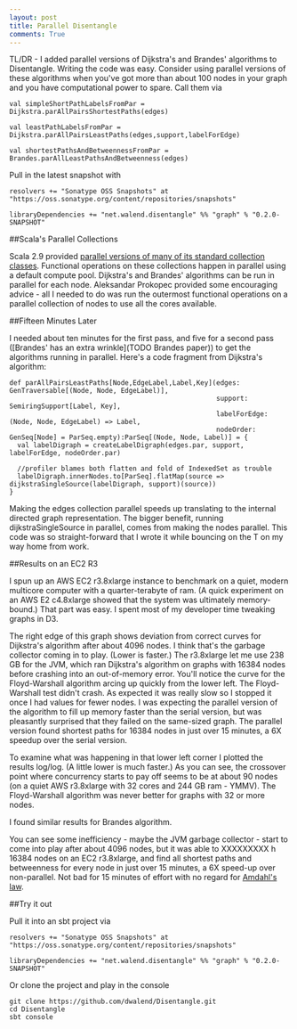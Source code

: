 ```yaml
---
layout: post
title: Parallel Disentangle
comments: True
---
```


<script type="text/javascript" src="../../../../disentangleParGraphs/js/d3.v3.js"></script>
<script type="text/javascript"src="../../../../disentangleParGraphs/js/queue.js"></script>
<script type="text/javascript"src="../../../../disentangleParGraphs/js/plot.js"></script>
<style type="text/css">

    path {
    stroke-width: 2;
    fill: none;
    }

    .axis path,
    .axis line {
    fill: none;
    stroke: black;
    shape-rendering: crispEdges;
    }

    .axis text {
    font-family: sans-serif;
    font-size: 10px;
    }
</style>


TL/DR - I added parallel versions of Dijkstra's and Brandes' algorithms to Disentangle. Writing the code was easy. Consider using  parallel versions of these algorithms when you've got more than about 100 nodes in your graph and you have computational power to spare. Call them via

    val simpleShortPathLabelsFromPar = Dijkstra.parAllPairsShortestPaths(edges)

    val leastPathLabelsFromPar = Dijkstra.parAllPairsLeastPaths(edges,support,labelForEdge)

    val shortestPathsAndBetweennessFromPar = Brandes.parAllLeastPathsAndBetweenness(edges)

Pull in the latest snapshot with

    resolvers += "Sonatype OSS Snapshots" at "https://oss.sonatype.org/content/repositories/snapshots"

    libraryDependencies += "net.walend.disentangle" %% "graph" % "0.2.0-SNAPSHOT"


##Scala's Parallel Collections

Scala 2.9 provided [parallel versions of many of its standard collection classes](http://docs.scala-lang.org/overviews/parallel-collections/overview.html). Functional operations on these collections happen in parallel using a default compute pool. Dijkstra's and Brandes' algorithms can be run in parallel for each node. Aleksandar Prokopec provided some encouraging advice - all I needed to do was run the outermost functional operations on a parallel collection of nodes to use all the cores available. 

##Fifteen Minutes Later

I needed about ten minutes for the first pass, and five for a second pass ([Brandes' has an extra wrinkle](TODO Brandes paper)) to get the algorithms running in parallel. Here's a code fragment from Dijkstra's algorithm:

    def parAllPairsLeastPaths[Node,EdgeLabel,Label,Key](edges: GenTraversable[(Node, Node, EdgeLabel)],
                                                        support: SemiringSupport[Label, Key],
                                                        labelForEdge: (Node, Node, EdgeLabel) => Label,
                                                        nodeOrder: GenSeq[Node] = ParSeq.empty):ParSeq[(Node, Node, Label)] = {
      val labelDigraph = createLabelDigraph(edges.par, support, labelForEdge, nodeOrder.par)

      //profiler blames both flatten and fold of IndexedSet as trouble
      labelDigraph.innerNodes.to[ParSeq].flatMap(source => dijkstraSingleSource(labelDigraph, support)(source))
    }

Making the edges collection parallel speeds up translating to the internal directed graph representation. The bigger benefit, running dijkstraSingleSource in parallel, comes from making the nodes parallel. This code was so straight-forward that I wrote it while bouncing on the T on my way home from work.

##Results on an EC2 R3

I spun up an AWS EC2 r3.8xlarge instance to benchmark on a quiet, modern multicore computer with a quarter-terabyte of ram. (A quick experiment on an AWS E2 c4.8xlarge showed that the system was ultimately memory-bound.) That part was easy. I spent most of my developer time tweaking graphs in D3.
 
<div id="linearDijkstra" align="center"></div>
<script type="text/javascript">
plot3Results(false,"#linearDijkstra","../../../../disentangleParGraphs/results/dijkstra.csv","../../../../disentangleParGraphs/results/parDijkstra.csv","../../../../disentangleParGraphs/results/floydWarshall.csv")
</script>
 
The right edge of this graph shows deviation from correct curves for Dijkstra's algorithm after about 4096 nodes. I think that's the garbage collector coming in to play. (Lower is faster.) The r3.8xlarge let me use 238 GB for the JVM, which ran Dijkstra's algorithm on graphs with 16384 nodes before crashing into an out-of-memory error. You'll notice the curve for the Floyd-Warshall algorithm arcing up quickly from the lower left. The Floyd-Warshall test didn't crash. As expected it was really slow so I stopped it once I had values for fewer nodes. I was expecting the parallel version of the algorithm to fill up memory faster than the serial version, but was pleasantly surprised that they failed on the same-sized graph. The parallel version found shortest paths for 16384 nodes in just over 15 minutes, a 6X speedup over the serial version. 
 
<div id="logDijkstra" align="center"></div>
<script type="text/javascript">
plot3Results(true,"#logDijkstra","../../../../disentangleParGraphs/results/dijkstra.csv","../../../../disentangleParGraphs/results/parDijkstra.csv","../../../../disentangleParGraphs/results/floydWarshall.csv")
</script>

To examine what was happening in that lower left corner I plotted the results log/log. (A little lower is much faster.) As you can see, the crossover point where concurrency starts to pay off seems to be at about 90 nodes (on a quiet AWS r3.8xlarge with 32 cores and 244 GB ram - YMMV). The Floyd-Warshall algorithm was never better for graphs with 32 or more nodes.

I found similar results for Brandes algorithm.

<div id="linearBrandes" align="center"></div>
<script type="text/javascript">
plot2Results(false,"#linearBrandes","../../../../disentangleParGraphs/results/brandes.csv","../../../../disentangleParGraphs/results/parBrandes.csv")
</script>

<div id="logBrandes" align="center"></div>
<script type="text/javascript">
plot2Results(true,"#logBrandes","../../../../disentangleParGraphs/results/brandes.csv","../../../../disentangleParGraphs/results/parBrandes.csv")
</script>

You can see some inefficiency - maybe the JVM garbage collector - start to come into play after about 4096 nodes, but it was able to XXXXXXXXX h 16384 nodes on an EC2 r3.8xlarge, and find all shortest paths and betweenness for every node in just over 15 minutes, a 6X speed-up over non-parallel. Not bad for 15 minutes of effort with no regard for [Amdahl's law](https://en.wikipedia.org/wiki/Amdahl%27s_law).

##Try it out 

Pull it into an sbt project via

    resolvers += "Sonatype OSS Snapshots" at "https://oss.sonatype.org/content/repositories/snapshots"

    libraryDependencies += "net.walend.disentangle" %% "graph" % "0.2.0-SNAPSHOT"

Or clone the project and play in the console

    git clone https://github.com/dwalend/Disentangle.git
    cd Disentangle
    sbt console
